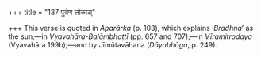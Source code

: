 +++
title = "137 पुत्रेण लोकाञ्"

+++
This verse is quoted in *Aparārka* (p. 103), which explains ‘*Bradhna*’
as the sun;—in *Vyavahāra-Balāmbhaṭṭī* (pp. 657 and 707);—in
*Vīramitrodaya* (Vyavahāra 199b);—and by Jīmūtavāhana (*Dāyabhāga*, p.
249).


